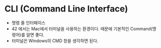 # CLI (Command Line Interface)
- 명령 줄 인터페이스
- 42 에서는 Mac에서 터미널을 사용하는 환경이다. 때문에 기본적인 Command(명령어)를 알면 좋다.
- 터미널은 Windows의 CMD 창을 생각하면 된다.
